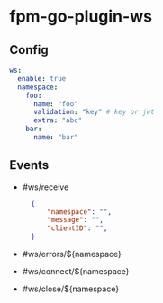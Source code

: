 # fpm-go-plugin-ws

## Config

```yaml
ws:
  enable: true
  namespace:
    foo:
      name: "foo"
      validation: "key" # key or jwt
      extra: "abc"
    bar:
      name: "bar"
```

## Events

- #ws/receive

  ```json
	{
		"namespace": "",
		"message": "",
		"clientID": "",
	}
  ```
- #ws/errors/${namespace}
- #ws/connect/${namespace}
- #ws/close/${namespace}